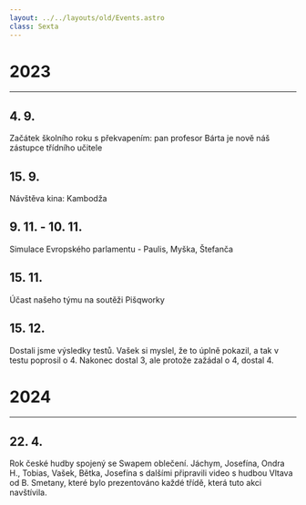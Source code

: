 ```yaml
---
layout: ../../layouts/old/Events.astro
class: Sexta
---
```

# 2023
---
## 4. 9.
Začátek školního roku s překvapením: pan profesor Bárta je nově náš zástupce třídního učitele

## 15. 9.
Návštěva kina: Kambodža

## 9. 11. - 10. 11.
Simulace Evropského parlamentu - Paulis, Myška, Štefanča

## 15. 11.
Účast našeho týmu na soutěži Pišqworky

## 15. 12.
Dostali jsme výsledky testů. Vašek si myslel, že to úplně pokazil,  a tak v testu poprosil o 4. Nakonec dostal 3, ale protože zažádal o 4, dostal 4.

# 2024
---
## 22. 4.
Rok české hudby spojený se Swapem oblečení. Jáchym, Josefína, Ondra H., Tobias, Vašek, Bětka, Josefína s dalšími připravili video s hudbou Vltava od B. Smetany, které bylo prezentováno každé třídě, která tuto akci navštívila.

